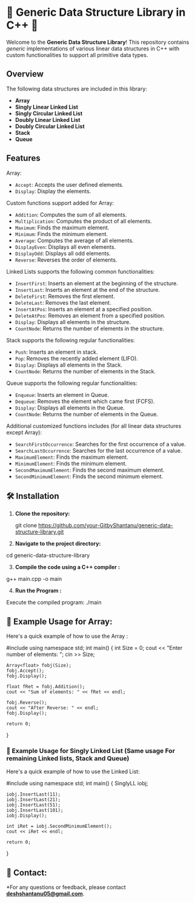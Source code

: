 # 🌟 Generic Data Structure Library in C++ 🌟

Welcome to the **Generic Data Structure Library**! This repository contains *generic* implementations of various linear data structures in C++ with custom functionalities to support all primitive data types.

## Overview
The following data structures are included in this library:

- **Array**
- **Singly Linear Linked List**
- **Singly Circular Linked List**
- **Doubly Linear Linked List**
- **Doubly Circular Linked List**
- **Stack**
- **Queue**

## Features
Array:
- `Accept`: Accepts the user defined elements.
- `Display`: Display the elements.

Custom functions support added for Array: 
- `Addition`: Computes the sum of all elements.
- `Multiplication`: Computes the product of all elements.
- `Maximum`: Finds the maximum element.
- `Minimum`: Finds the minimum element.
- `Average`: Computes the average of all elements.
- `DisplayEven`: Displays all even elements.
- `DisplayOdd`: Displays all odd elements.
- `Reverse`: Reverses the order of elements.

Linked Lists supports the following common functionalities:
- `InsertFirst`: Inserts an element at the beginning of the structure.
- `InsertLast`: Inserts an element at the end of the structure.
- `DeleteFirst`: Removes the first element.
- `DeleteLast`: Removes the last element.
- `InsertAtPos`: Inserts an element at a specified position.
- `DeleteAtPos`: Removes an element from a specified position.
- `Display`: Displays all elements in the structure.
- `CountNode`: Returns the number of elements in the structure.

Stack supports the following regular functionalities:
- `Push`: Inserts an element in stack.
- `Pop`: Removes the recently added element (LIFO).
- `Display`: Displays all elements in the Stack.
- `CountNode`: Returns the number of elements in the Stack.

Queue supports the following regular functionalities:
- `Enqueue`: Inserts an element in Queue.
- `Dequeue`: Removes the element which came first (FCFS).
- `Display`: Displays all elements in the Queue.
- `CountNode`: Returns the number of elements in the Queue.

Additional customized functions includes (for all linear data structures except Array):
  - `SearchFirstOccurrence`: Searches for the first occurrence of a value.
  - `SearchLastOccurrence`: Searches for the last occurrence of a value.
  - `MaximumElement`: Finds the maximum element.
  - `MinimumElement`: Finds the minimum element.
  - `SecondMaximumElement`: Finds the second maximum element.
  - `SecondMinimumElement`: Finds the second minimum element.
  
## 🛠️ Installation

1. **Clone the repository:**

   git clone https://github.com/your-GitbyShantanu/generic-data-structure-library.git

2. **Navigate to the project directory:**

cd generic-data-structure-library

3. **Compile the code using a C++ compiler :**

g++ main.cpp -o main 

4. **Run the Program :**

Execute the compiled program:
./main

## 🚀 Example Usage for Array: 
Here's a quick example of how to use the Array :


#include <iostream>
using namespace std;
int main() 
{
    int Size = 0;
    cout << "Enter number of elements: ";
    cin >> Size;

    Array<float> fobj(Size);
    fobj.Accept();
    fobj.Display();

    float fRet = fobj.Addition();
    cout << "Sum of elements: " << fRet << endl;

    fobj.Reverse();
    cout << "After Reverse: " << endl;
    fobj.Display();

    return 0;
}

### 🚀 Example Usage for Singly Linked List (Same usage For remaining Linked lists, Stack and Queue)
Here's a quick example of how to use the Linked List:


#include <iostream>
using namespace std;
int main() 
{
    SinglyLL<int> iobj;

    iobj.InsertLast(11);
    iobj.InsertLast(21);
    iobj.InsertLast(51);
    iobj.InsertLast(101);
    iobj.Display();

    int iRet = iobj.SecondMinimumElement();
    cout << iRet << endl;

    return 0;
}


## 📲 Contact: 
*For any questions or feedback, please contact **deshshantanu05@gmail.com**.
